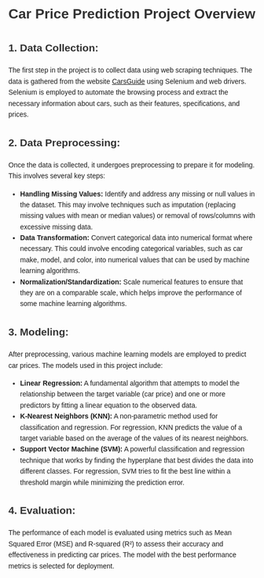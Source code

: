 <!DOCTYPE html>
<html lang="en">
<head>
    <meta charset="UTF-8">
    <meta name="viewport" content="width=device-width, initial-scale=1.0">
    <title>Car Price Prediction Project Overview</title>
    <style>
        body {
            font-family: Arial, sans-serif;
            line-height: 1.6;
            margin: 20px;
        }
        h1, h2 {
            color: #333;
        }
        p {
            margin: 0 0 10px 0;
        }
    </style>
</head>
<body>
    <h1>Car Price Prediction Project Overview</h1>
    <h2>1. Data Collection:</h2>
    <p>
        The first step in the project is to collect data using web scraping techniques. The data is gathered from the website 
        <a href="https://www.carsguide.com.au/buy-a-car" target="_blank">CarsGuide</a> using Selenium and web drivers. Selenium is employed 
        to automate the browsing process and extract the necessary information about cars, such as their features, specifications, 
        and prices.
    </p>
    <h2>2. Data Preprocessing:</h2>
    <p>
        Once the data is collected, it undergoes preprocessing to prepare it for modeling. This involves several key steps:
    </p>
    <ul>
        <li>
            <strong>Handling Missing Values:</strong> Identify and address any missing or null values in the dataset. This may involve 
            techniques such as imputation (replacing missing values with mean or median values) or removal of rows/columns with excessive missing data.
        </li>
        <li>
            <strong>Data Transformation:</strong> Convert categorical data into numerical format where necessary. This could involve encoding 
            categorical variables, such as car make, model, and color, into numerical values that can be used by machine learning algorithms.
        </li>
        <li>
            <strong>Normalization/Standardization:</strong> Scale numerical features to ensure that they are on a comparable scale, which helps 
            improve the performance of some machine learning algorithms.
        </li>
    </ul>
    <h2>3. Modeling:</h2>
    <p>
        After preprocessing, various machine learning models are employed to predict car prices. The models used in this project include:
    </p>
    <ul>
        <li>
            <strong>Linear Regression:</strong> A fundamental algorithm that attempts to model the relationship between the target variable (car price) 
            and one or more predictors by fitting a linear equation to the observed data.
        </li>
        <li>
            <strong>K-Nearest Neighbors (KNN):</strong> A non-parametric method used for classification and regression. For regression, KNN predicts 
            the value of a target variable based on the average of the values of its nearest neighbors.
        </li>
        <li>
            <strong>Support Vector Machine (SVM):</strong> A powerful classification and regression technique that works by finding the hyperplane 
            that best divides the data into different classes. For regression, SVM tries to fit the best line within a threshold margin while minimizing the prediction error.
        </li>
    </ul>
    <h2>4. Evaluation:</h2>
    <p>
        The performance of each model is evaluated using metrics such as Mean Squared Error (MSE) and R-squared (R²) to assess their accuracy and effectiveness 
        in predicting car prices. The model with the best performance metrics is selected for deployment.
    </p>
</body>
</html>
